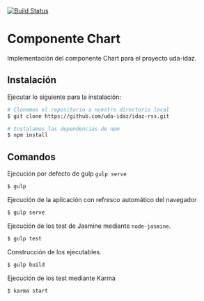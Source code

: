 [![Build Status](https://travis-ci.org/uda-idaz/idaz-chart.svg?branch=master)](https://travis-ci.org/uda-idaz/idaz-chart)

# Componente Chart

Implementación del componente Chart para el proyecto uda-idaz.

## Instalación

Ejecutar lo siguiente para la instalación:

```bash
# Clonamos el repositorio a nuestro directorio local
$ git clone https://github.com/uda-idaz/idaz-rss.git

# Instalamos las dependencias de npm
$ npm install
```


## Comandos


Ejecución por defecto de gulp ```gulp serve```

```bash
$ gulp
```

Ejecución de la aplicación con refresco automático del navegador

```bash
$ gulp serve
```

Ejecución de los test de Jasmine mediante ```node-jasmine```.

```bash
$ gulp test
```

Construcción de los ejecutables.

```bash
$ gulp build
```

Ejecución de los test mediante Karma

```bash
$ karma start
```

